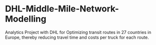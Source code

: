 # DHL-Middle-Mile-Network-Modelling
Analytics Project with DHL for Optimizing transit routes in 27 countries in Europe, thereby reducing travel time and costs per truck for each route.
